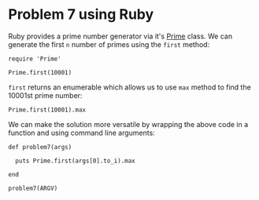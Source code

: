# Problem 7 using Ruby 

Ruby provides a prime number generator via it's [Prime](http://ruby-doc.org/stdlib-2.0.0/libdoc/prime/rdoc/Prime.html) class. We can generate the first `n` number of primes using the `first` method: 

    require 'Prime' 
    
    Prime.first(10001)
    
`first` returns an enumerable which allows us to use `max` method to find the 10001st prime number: 

    Prime.first(10001).max 
    
We can make the solution more versatile by wrapping the above code in a function and using command line arguments: 
 
    def problem7(args)
    
      puts Prime.first(args[0].to_i).max
    
    end
    
    problem7(ARGV)
    
